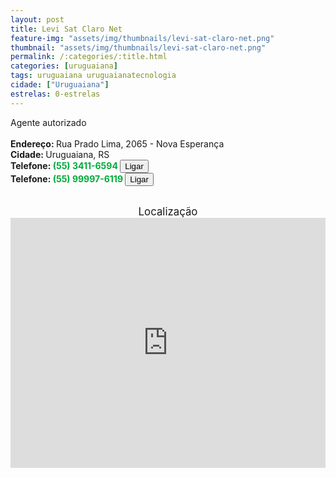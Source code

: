 ```yaml
---
layout: post
title: Levi Sat Claro Net
feature-img: "assets/img/thumbnails/levi-sat-claro-net.png"
thumbnail: "assets/img/thumbnails/levi-sat-claro-net.png"
permalink: /:categories/:title.html
categories: [uruguaiana]
tags: uruguaiana uruguaianatecnologia
cidade: ["Uruguaiana"]
estrelas: 0-estrelas
---
```

Agente autorizado<!-- more --><br/>
<br/>
<b>Endereço: </b>Rua Prado Lima, 2065 - Nova Esperança<br />
<b>Cidade: </b>Uruguaiana, RS<br />
<b>Telefone: <span style="color: #00ab3a;">(55) 3411-6594</span> <a href="tel:5534116594"><button class="ligar">Ligar</button></a></b><br />
<b>Telefone: <span style="color: #00ab3a;">(55) 99997-6119</span> <a href="tel:55999976119"><button class="ligar">Ligar</button></a></b><br />
<br />
<div style="font-size: larger; text-align: center;">
Localização</div>
<iframe src="https://www.google.com/maps/embed?pb=!1m18!1m12!1m3!1d3463.4314188206945!2d-57.0950510853022!3d-29.76516442530224!2m3!1f0!2f0!3f0!3m2!1i1024!2i768!4f13.1!3m3!1m2!1s0x94535b4c0a9c6e49%3A0xb3e91b0dfe8227b1!2sRua+Prado+Lima%2C+2065+-+Nova+Esperan%C3%A7a%2C+Uruguaiana+-+RS!5e0!3m2!1spt-BR!2sbr!4v1526168446102" width="100%" height="400" frameborder="0" style="border:0" allowfullscreen></iframe>

